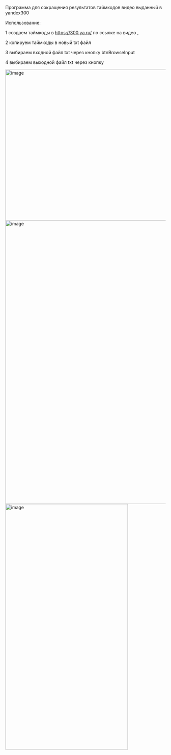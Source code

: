 Программа для сокращения результатов таймкодов видео  выданный в yandex300 




Использование:



1 создаем таймкоды в https://300.ya.ru/ по ссылке на видео , 


2 копируем таймкоды в новый txt  файл


3 выбираем входной файл  txt через кнопку btnBrowseInput


4  выбираем выходной файл txt через кнопку

 <img width="797" height="472" alt="image" src="https://github.com/user-attachments/assets/3ee1a4ac-e9f6-4ee9-8898-c119d4438cf4" />
<img width="581" height="888" alt="image" src="https://github.com/user-attachments/assets/59f80f57-8c73-485d-b35b-aca384cd2df5" /><img width="385" height="769" alt="image" src="https://github.com/user-attachments/assets/ce010746-812a-4624-9a71-a489bf813820" />


